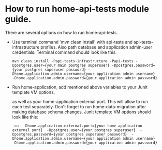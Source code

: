# How to run home-api-tests module guide.

There are several options on how to run home-api-tests.

- Use terminal command 'mvn clean install' with api-tests and api-tests-infrastructure profiles. 
  Also path database and application admin-user credentials.
Terminal command should look like this:
  
  `mvn clean install
  -Papi-tests-infrastructure
  -Papi-tests
  -Dpostgres.user={your main postgres superuser}
  -Dpostgres.password={your postgres superuser password}
  -Dhome.application.admin.username={your application admin username}
  -Dhome.application.admin.password={your application admin password}`

  
- Run home-application, add mentioned above variables to your Junit template VM options,
  
  as well as your home-application external port.
  This will allow to run each test separately.
  Don't forget to run home-data-migration after making database schema changes.
  Junit template VM options should look like this:
  
  `-ea 
  -Dhome.application.external.port={your home-application external port} 
  -Dpostgres.user={your postgres superuser} 
  -Dpostgres.password={your postgres superuser password} 
  -Dhome.application.admin.username={your application admin username}
  -Dhome.application.admin.password={your application admin password}`